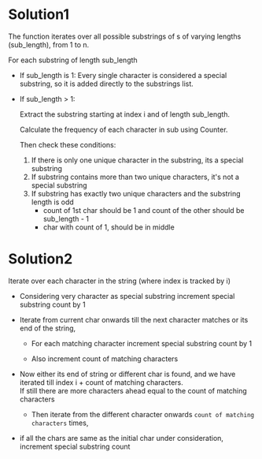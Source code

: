 # Solution1

The function iterates over all possible substrings of s of varying lengths (sub_length), from 1 to n.

For each substring of length sub_length

 * If sub_length is 1: Every single character is considered a special substring, so it is added directly to the substrings list.

 * If sub_length > 1: 

    Extract the substring starting at index i and of length sub_length.

    Calculate the frequency of each character in sub using Counter.

    Then check these conditions: 

    1. If there is only one unique character in the substring, its a special substring
    2. If substring contains more than two unique characters, it's not a special substring
    3. If substring has exactly two unique characters and the substring length is odd
        * count of 1st char should be 1 and count of the other should be sub_length - 1
        * char with count of 1, should be in middle

# Solution2 

Iterate over each character in the string (where index is tracked by i)

* Considering very character as special substring increment special substring count by 1
* Iterate from current char onwards till the next character matches or its end of the string,
  
  * For each matching character increment special substring count by 1

  * Also increment count of matching characters

* Now either its end of string or different char is found, and we have iterated till index i +  count of matching characters. <br> 
If still there are more characters ahead equal to the count of matching characters

    * Then iterate from the different character onwards `count of matching characters` times, 
        
* if all the chars are same as the initial char under consideration, increment special substring count



     


